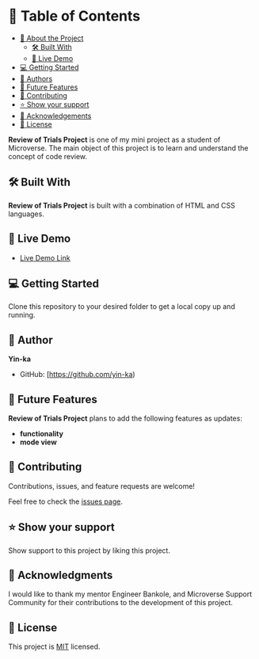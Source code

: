 

# 📗 Table of Contents

- [📖 About the Project](#about-project)
  - [🛠 Built With](#built-with)
  - [🚀 Live Demo](#live-demo)
- [💻 Getting Started](#getting-started)
- [👥 Authors](#authors)
- [🔭 Future Features](#future-features)
- [🤝 Contributing](#contributing)
- [⭐️ Show your support](#support)
- [🙏 Acknowledgements](#acknowledgements)
- [📝 License](#license)


**Review of Trials Project** is one of my mini project as a student of Microverse. The main object of this project is to learn and understand the concept of code review.


## 🛠 Built With 
**Review of Trials Project** is built with a combination of HTML and CSS languages.

## 🚀 Live Demo 

- [Live Demo Link]( )


## 💻 Getting Started 

Clone this repository to your desired folder to get a local copy up and running.


## 👤 **Author**

**Yin-ka**
- GitHub: [https://github.com/yin-ka)


## 🔭 Future Features

**Review of Trials Project** plans to add the following features as updates:
-  **functionality**
-  **mode view**


## 🤝 Contributing 

Contributions, issues, and feature requests are welcome!

Feel free to check the [issues page](../../issues/).

## ⭐️ Show your support 

Show support  to this project by liking this project.


## 🙏 Acknowledgments 

I would like to thank my mentor Engineer Bankole, and Microverse Support Community for their contributions to the development of this project.


## 📝 License 
This project is [MIT](./LICENSE) licensed.
